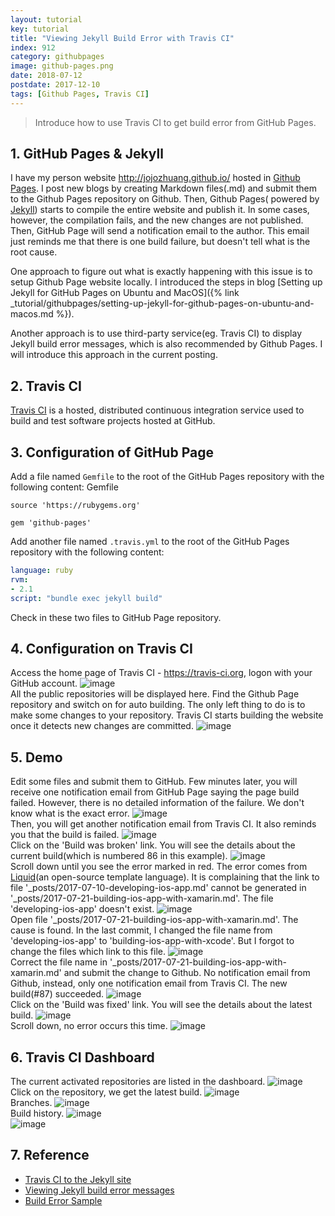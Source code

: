 ```yaml
---
layout: tutorial
key: tutorial
title: "Viewing Jekyll Build Error with Travis CI"
index: 912
category: githubpages
image: github-pages.png
date: 2018-07-12
postdate: 2017-12-10
tags: [Github Pages, Travis CI]
---
```


> Introduce how to use Travis CI to get build error from GitHub Pages.

## 1. GitHub Pages & Jekyll
I have my person website http://jojozhuang.github.io/ hosted in [Github Pages](https://pages.github.com/). I post new blogs by creating Markdown files(.md) and submit them to the Github Pages repository on Github. Then, Github Pages( powered by [Jekyll](https://jekyllrb.com/)) starts to compile the entire website and publish it. In some cases, however, the compilation fails, and the new changes are not published. Then, GitHub Page will send a notification email to the author. This email just reminds me that there is one build failure, but doesn't tell what is the root cause.

One approach to figure out what is exactly happening with this issue is to setup Github Page website locally. I introduced the steps in blog [Setting up Jekyll for GitHub Pages on Ubuntu and MacOS]({% link _tutorial/githubpages/setting-up-jekyll-for-github-pages-on-ubuntu-and-macos.md %}).

Another approach is to use third-party service(eg. Travis CI) to display Jekyll build error messages, which is also recommended by Github Pages. I will introduce this approach in the current posting.

## 2. Travis CI
[Travis CI](https://travis-ci.org) is a hosted, distributed continuous integration service used to build and test software projects hosted at GitHub.

## 3. Configuration of GitHub Page
Add a file named `Gemfile` to the root of the GitHub Pages repository with the following content:
Gemfile
```gem
source 'https://rubygems.org'

gem 'github-pages'
```

Add another file named `.travis.yml` to the root of the GitHub Pages repository with the following content:
```yml
language: ruby
rvm:
- 2.1
script: "bundle exec jekyll build"
```

Check in these two files to GitHub Page repository.

## 4. Configuration on Travis CI
Access the home page of Travis CI - https://travis-ci.org, logon with your GitHub account.
![image](/public/tutorials/912/travisci_account.png)  
All the public repositories will be displayed here. Find the Github Page repository and switch on for auto building. The only left thing to do is to make some changes to your repository. Travis CI starts building the website once it detects new changes are committed.
![image](/public/tutorials/912/travisci_activate.png)  

## 5. Demo
Edit some files and submit them to GitHub. Few minutes later, you will receive one notification email from GitHub Page saying the page build failed. However, there is no detailed information of the failure. We don't know what is the exact error.
![image](/public/tutorials/912/notification_builderror.png)  
Then, you will get another notification email from Travis CI. It also reminds you that the build is failed.
![image](/public/tutorials/912/notification_travis.png)  
Click on the 'Build was broken' link. You will see the details about the current build(which is numbered 86 in this example).
![image](/public/tutorials/912/travis1.png)  
Scroll down until you see the error marked in red. The error comes from [Liquid](https://shopify.github.io/liquid/)(an open-source template language). It is complaining that the link to file '\_posts/2017-07-10-developing-ios-app.md' cannot be generated in '\_posts/2017-07-21-building-ios-app-with-xamarin.md'. The file 'developing-ios-app' doesn't exist.
![image](/public/tutorials/912/travis2.png)  
Open file '\_posts/2017-07-21-building-ios-app-with-xamarin.md'. The cause is found. In the last commit, I changed the file name from 'developing-ios-app' to 'building-ios-app-with-xcode'. But I forgot to change the files which link to this file.
![image](/public/tutorials/912/linkerror.png)  
Correct the file name in '\_posts/2017-07-21-building-ios-app-with-xamarin.md' and submit the change to Github. No notification email from Github, instead, only one notification email from Travis CI. The new build(#87) succeeded.
![image](/public/tutorials/912/notification_fixed.png)  
Click on the 'Build was fixed' link. You will see the details about the latest build.
![image](/public/tutorials/912/fix1.png)  
Scroll down, no error occurs this time.
![image](/public/tutorials/912/fix2.png)  

## 6. Travis CI Dashboard
The current activated repositories are listed in the dashboard.
![image](/public/tutorials/912/dashboard.png)  
Click on the repository, we get the latest build.
![image](/public/tutorials/912/latestbuild.png)  
Branches.
![image](/public/tutorials/912/branches.png)  
Build history.
![image](/public/tutorials/912/history.png)  
![image](/public/tutorials/912/history2.png)  

## 7. Reference
* [Travis CI to the Jekyll site](https://jekyllrb.com/docs/continuous-integration/travis-ci/)
* [Viewing Jekyll build error messages](https://help.github.com/articles/viewing-jekyll-build-error-messages/)  
* [Build Error Sample](https://travis-ci.org/jojozhuang/jojozhuang.github.io/builds/315705267?utm_source=email&utm_medium=notification)
